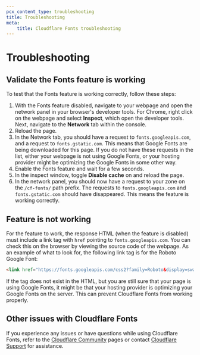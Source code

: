 ```yaml
---
pcx_content_type: troubleshooting
title: Troubleshooting
meta:
    title: Cloudflare Fonts troubleshooting
---
```


# Troubleshooting

## Validate the Fonts feature is working

To test that the Fonts feature is working correctly, follow these steps:

1. With the Fonts feature disabled, navigate to your webpage and open the network panel in your browser's developer tools. For Chrome, right click on the webpage and select **Inspect**, which open the developer tools. Next, navigate to the **Network** tab within the console.
2. Reload the page.
3. In the Network tab, you should have a request to `fonts.googleapis.com`, and a request to `fonts.gstatic.com`. This means that Google Fonts are being downloaded for this page. If you do not have these requests in the list, either your webpage is not using Google Fonts, or your hosting provider might be optimizing the Google Fonts in some other way.
4. Enable the Fonts feature and wait for a few seconds.
5. In the inspect window, toggle **Disable cache** on and reload the page. 
6. In the network panel, you should now have a request to your zone on the `/cf-fonts/` path prefix. The requests to `fonts.googleapis.com` and `fonts.gstatic.com` should have disappeared. This means the feature is working correctly.

## Feature is not working

For the feature to work, the response HTML (when the feature is disabled) must include a link tag with `href` pointing to `fonts.googleapis.com`. You can check this on the browser by viewing the source code of the webpage. As an example of what to look for, the following link tag is for the Roboto Google Font:

```html
<link href="https://fonts.googleapis.com/css2?family=Roboto&display=swap" rel="stylesheet">
``` 

If the tag does not exist in the HTML, but you are still sure that your page is using Google Fonts, it might be that your hosting provider is optimizing your Google Fonts on the server. This can prevent Cloudflare Fonts from working properly.

## Other issues with Cloudflare Fonts

If you experience any issues or have questions while using Cloudflare Fonts, refer to the [Cloudflare Community](https://community.Khulnasoft.com/) pages or contact [Cloudflare Support](/support/troubleshooting/general-troubleshooting/contacting-cloudflare-support/) for assistance.